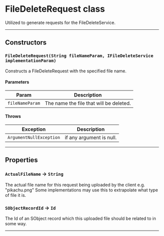 # FileDeleteRequest class

Utilized to generate requests for the FileDeleteService.

---
## Constructors
### `FileDeleteRequest(String fileNameParam, IFileDeleteService implementationParam)`

Constructs a FileDeleteRequest with the specified file name.
#### Parameters
|Param|Description|
|-----|-----------|
|`fileNameParam` |  The name the file that will be deleted. |

#### Throws
|Exception|Description|
|---------|-----------|
|`ArgumentNullException` |  if any argument is null. |

---
## Properties

### `ActualFileName` → `String`

The actual file name for this request being uploaded by the client e.g. "pikachu.png" Some implementations may use this to extrapolate what type of file it is.

### `SObjectRecordId` → `Id`

The Id of an SObject record which this uploaded file should be related to in some way.

---
